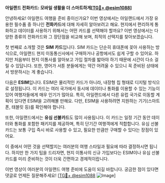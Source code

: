 **아일랜드 전화카드: 모바일 생활을 더 스마트하게[[TG💪+ @esim1088](https://t.me/s/esim1088)]**

안녕하세요! 아일랜드 여행을 준비 중이신가요? 이번 영상에서는 아일랜드에서 가장 유용한 필수품 중 하나인 **전화카드**에 대해 자세히 알아보려고 해요. 현지에서 편리하게 통화하고 데이터를 사용하기 위해서는 어떤 카드를 선택해야 할까요? 이번 영상에서는 다양한 종류의 전화카드와 그 장단점을 비교해 보며, 최적의 선택지를 찾아보겠습니다.

첫 번째로 소개할 것은 **SIM 카드**입니다. SIM 카드는 단순히 휴대폰에 꽂아 사용하는 방식으로, 아일랜드 현지 이동통신사에서 구매하거나 공항에서도 쉽게 구할 수 있어요. 하지만 처음부터 현지 이통사를 알아보고 가입 절차를 밟아야 하기 때문에 시간이 다소 걸릴 수 있답니다. 또한, 영어가 서툰 분들에게는 약간 어려울 수 있으니 꼭 준비된 상태에서 방문하시는 게 좋습니다.

다음은 **ESIM**입니다. ESIM은 물리적인 카드가 아니라, 내장형 칩 형태로 디지털 방식으로 설정됩니다. 이 카드는 여러 국가에서 동시에 데이터나 통화를 이용할 수 있는 기능이 있어 여행자들에게 매우 인기가 많아요. 특히, 아일랜드에서 다른 유럽 국가로 이동할 계획이 있다면 ESIM을 고려해볼 만해요. 다만, ESIM을 사용하려면 지원하는 기기(스마트폰, 태블릿 등)를 확인해야 합니다.

또한, 아일랜드에서는 **유심 선불카드**도 많이 사용됩니다. 이 카드는 일정 기간 동안 데이터와 통화를 포함한 패키지를 제공하며, 특히 단기간 여행객에게 적합합니다. 유심 선불카드는 보통 구입 즉시 바로 사용할 수 있고, 필요한 만큼만 구매할 수 있다는 장점이 있어요.

이 중에서 어떤 것을 선택할지는 여러분의 여행 스타일과 필요에 따라 결정하시면 됩니다. 하지만 한 가지 팁을 드리자면, 현지 이통사의 신규 가입보다는 ESIM이나 유심 선불카드를 미리 준비하는 것이 더욱 간편하고 경제적이랍니다.

이번 영상이 여러분의 아일랜드 여행 준비에 도움이 되길 바랍니다. 궁금한 점이 있다면 댓글로 언제든 질문해주세요! [[TG💪+ @esim1088](https://t.me/s/esim1088) ![Image](https://i.postimg.cc/Y0z9fWf4/image.png)]